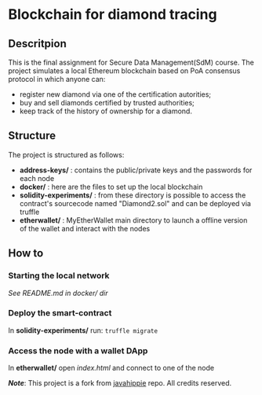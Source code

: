 # Blockchain for diamond tracing
## Descritpion
This is the final assignment for Secure Data Management(SdM) course.
The project simulates a local Ethereum blockchain based on PoA consensus protocol in which anyone can:
- register new diamond via one of the certification autorities;
- buy and sell diamonds certified by trusted authorities;
- keep track of the history of ownership for a diamond. 

## Structure
The project is structured as follows:
- **address-keys/** : contains the public/private keys and the passwords for each node
- **docker/** : here are the files to set up the local blockchain
- **solidity-experiments/** : from these directory is possible to access the contract's sourcecode named "Diamond2.sol" and can be deployed via truffle
- **etherwallet/** : MyEtherWallet main directory to launch a offline version of the wallet and interact with the nodes

## How to
### Starting the local network
*See README.md in docker/ dir*

### Deploy the smart-contract
In **solidity-experiments/** run: `truffle migrate`

### Access the node with a wallet DApp
In **etherwallet/** open *index.html* and connect to one of the node

***Note***: This project is a fork from [javahippie](https://github.com/javahippie/geth-dev) repo. All credits reserved.
